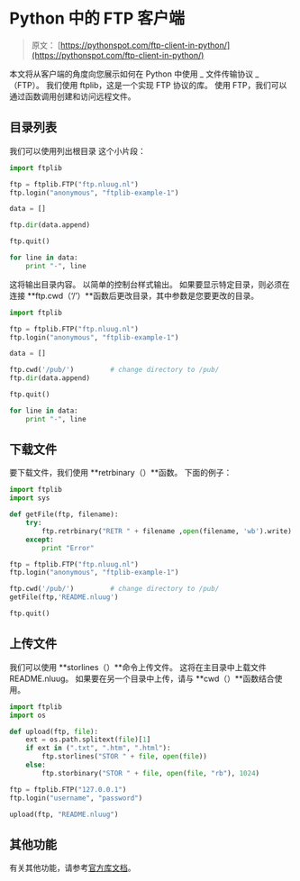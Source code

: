 # Python 中的 FTP 客户端

> 原文： [https://pythonspot.com/ftp-client-in-python/](https://pythonspot.com/ftp-client-in-python/)

本文将从客户端的角度向您展示如何在 Python 中使用 _ 文件传输协议 _（FTP）。 我们使用 ftplib，这是一个实现 FTP 协议的库。 使用 FTP，我们可以通过函数调用创建和访问远程文件。

## 目录列表

我们可以使用列出根目录 这个小片段：

```py
import ftplib

ftp = ftplib.FTP("ftp.nluug.nl")
ftp.login("anonymous", "ftplib-example-1")

data = []

ftp.dir(data.append)

ftp.quit()

for line in data:
    print "-", line

```

这将输出目录内容。 以简单的控制台样式输出。 如果要显示特定目录，则必须在连接 **ftp.cwd（‘/’）**函数后更改目录，其中参数是您要更改的目录。

```py
import ftplib

ftp = ftplib.FTP("ftp.nluug.nl")
ftp.login("anonymous", "ftplib-example-1")

data = []

ftp.cwd('/pub/')         # change directory to /pub/
ftp.dir(data.append)

ftp.quit()

for line in data:
    print "-", line

```

## 下载文件

要下载文件，我们使用 **retrbinary（）**函数。 下面的例子：

```py
import ftplib
import sys

def getFile(ftp, filename):
    try:
        ftp.retrbinary("RETR " + filename ,open(filename, 'wb').write)
    except:
        print "Error"

ftp = ftplib.FTP("ftp.nluug.nl")
ftp.login("anonymous", "ftplib-example-1")

ftp.cwd('/pub/')         # change directory to /pub/
getFile(ftp,'README.nluug')

ftp.quit()

```

## 上传文件

我们可以使用 **storlines（）**命令上传文件。 这将在主目录中上载文件 README.nluug。 如果要在另一个目录中上传，请与 **cwd（）**函数结合使用。

```py
import ftplib
import os

def upload(ftp, file):
    ext = os.path.splitext(file)[1]
    if ext in (".txt", ".htm", ".html"):
        ftp.storlines("STOR " + file, open(file))
    else:
        ftp.storbinary("STOR " + file, open(file, "rb"), 1024)

ftp = ftplib.FTP("127.0.0.1")
ftp.login("username", "password")

upload(ftp, "README.nluug")

```

## 其他功能

有关其他功能，请参考[官方库文档](https://docs.python.org/3/library/ftplib.html#)。